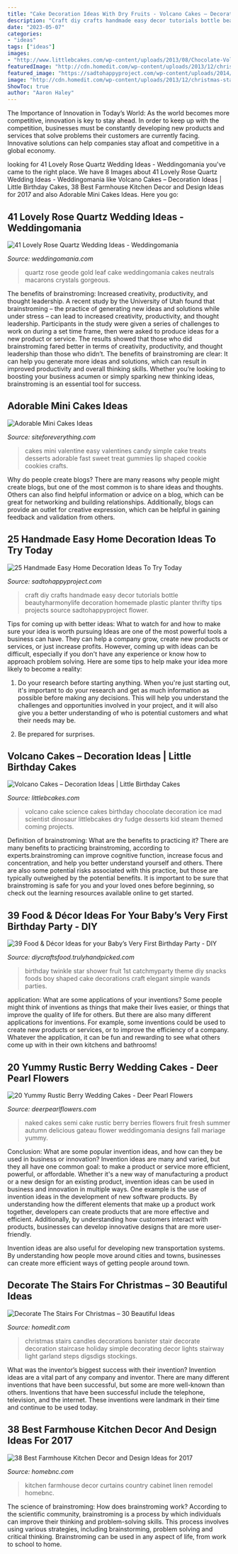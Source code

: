 ```yaml
---
title: "Cake Decoration Ideas With Dry Fruits - Volcano Cakes – Decoration Ideas"
description: "Craft diy crafts handmade easy decor tutorials bottle beautyharmonylife decoration homemade plastic planter thrifty tips projects source sadtohappyproject flower"
date: "2023-05-07"
categories:
- "ideas"
tags: ["ideas"]
images:
- "http://www.littlebcakes.com/wp-content/uploads/2013/08/Chocolate-Volcano-Cake.jpg"
featuredImage: "http://cdn.homedit.com/wp-content/uploads/2013/12/christmas-stairs-decoration-ideas-4.jpg"
featured_image: "https://sadtohappyproject.com/wp-content/uploads/2014/11/diy-home-craft-ideas-tips-handmade-craft-ideas-diy-thrifty-home-decor8.jpg"
image: "http://cdn.homedit.com/wp-content/uploads/2013/12/christmas-stairs-decoration-ideas-4.jpg"
ShowToc: true
author: "Aaron Haley"
---
```



The Importance of Innovation in Today’s World:
As the world becomes more competitive, innovation is key to stay ahead. In order to keep up with the competition, businesses must be constantly developing new products and services that solve problems their customers are currently facing. Innovative solutions can help companies stay afloat and competitive in a global economy.

	

		
looking for 41 Lovely Rose Quartz Wedding Ideas - Weddingomania you've came to the right place. We have 8 Images about 41 Lovely Rose Quartz Wedding Ideas - Weddingomania like Volcano Cakes – Decoration Ideas | Little Birthday Cakes, 38 Best Farmhouse Kitchen Decor and Design Ideas for 2017 and also Adorable Mini Cakes Ideas. Here you go:
		
    
## 41 Lovely Rose Quartz Wedding Ideas - Weddingomania

<img loading=lazy src="https://i.weddingomania.com/2015/12/a-very-catchy-geode-wedding-cake-with-rose-quartz-and-gold-leaf-is-bold-and-cool.jpg" onerror="this.onerror=null;this.src='https://tse4.mm.bing.net/th?id=OIP.MxehkR8f0hSCbgUgw54J_AHaKt&amp;pid=15.1';" alt="41 Lovely Rose Quartz Wedding Ideas - Weddingomania">

_Source: weddingomania.com_

>quartz rose geode gold leaf cake weddingomania cakes neutrals macarons crystals gorgeous. 

	

The benefits of brainstroming: Increased creativity, productivity, and thought leadership.
A recent study by the University of Utah found that brainstroming – the practice of generating new ideas and solutions while under stress – can lead to increased creativity, productivity, and thought leadership. Participants in the study were given a series of challenges to work on during a set time frame, then were asked to produce ideas for a new product or service. The results showed that those who did brainstroming fared better in terms of creativity, productivity, and thought leadership than those who didn’t.
The benefits of brainstroming are clear: It can help you generate more ideas and solutions, which can result in improved productivity and overall thinking skills. Whether you’re looking to boosting your business acumen or simply sparking new thinking ideas, brainstroming is an essential tool for success.

    
## Adorable Mini Cakes Ideas

<img loading=lazy src="http://siteforeverything.com/wp-content/uploads/2015/06/Mini-Cakes-7.jpg" onerror="this.onerror=null;this.src='https://tse1.mm.bing.net/th?id=OIP.sHK2nTru1N6KW5Y8kL3cegHaE8&amp;pid=15.1';" alt="Adorable Mini Cakes Ideas">

_Source: siteforeverything.com_

>cakes mini valentine easy valentines candy simple cake treats desserts adorable fast sweet treat gummies lip shaped cookie cookies crafts. 

	

Why do people create blogs?
There are many reasons why people might create blogs, but one of the most common is to share ideas and thoughts. Others can also find helpful information or advice on a blog, which can be great for networking and building relationships. Additionally, blogs can provide an outlet for creative expression, which can be helpful in gaining feedback and validation from others.

    
## 25 Handmade Easy Home Decoration Ideas To Try Today

<img loading=lazy src="https://sadtohappyproject.com/wp-content/uploads/2014/11/diy-home-craft-ideas-tips-handmade-craft-ideas-diy-thrifty-home-decor8.jpg" onerror="this.onerror=null;this.src='https://tse4.mm.bing.net/th?id=OIP.fRZuFDn5Vh0L9CSyw_0FpgHaFO&amp;pid=15.1';" alt="25 Handmade Easy Home Decoration Ideas To Try Today">

_Source: sadtohappyproject.com_

>craft diy crafts handmade easy decor tutorials bottle beautyharmonylife decoration homemade plastic planter thrifty tips projects source sadtohappyproject flower. 

	

Tips for coming up with better ideas: What to watch for and how to make sure your idea is worth pursuing
Ideas are one of the most powerful tools a business can have. They can help a company grow, create new products or services, or just increase profits. However, coming up with ideas can be difficult, especially if you don't have any experience or know how to approach problem solving. Here are some tips to help make your idea more likely to become a reality:
1. Do your research before starting anything. When you're just starting out, it's important to do your research and get as much information as possible before making any decisions. This will help you understand the challenges and opportunities involved in your project, and it will also give you a better understanding of who is potential customers and what their needs may be.

2. Be prepared for surprises.

    
## Volcano Cakes – Decoration Ideas | Little Birthday Cakes

<img loading=lazy src="http://www.littlebcakes.com/wp-content/uploads/2013/08/Chocolate-Volcano-Cake.jpg" onerror="this.onerror=null;this.src='https://tse4.mm.bing.net/th?id=OIP.ejOey8jrTyvYvciQCM90VgHaJ4&amp;pid=15.1';" alt="Volcano Cakes – Decoration Ideas | Little Birthday Cakes">

_Source: littlebcakes.com_

>volcano cake science cakes birthday chocolate decoration ice mad scientist dinosaur littlebcakes dry fudge desserts kid steam themed coming projects. 

	

Definition of brainstroming: What are the benefits to practicing it?
There are many benefits to practicing brainstroming, according to experts.brainstroming can improve cognitive function, increase focus and concentration, and help you better understand yourself and others. There are also some potential risks associated with this practice, but those are typically outweighed by the potential benefits. It is important to be sure that brainstroming is safe for you and your loved ones before beginning, so check out the learning resources available online to get started.

    
## 39 Food &amp; Décor Ideas For Your Baby’s Very First Birthday Party - DIY

<img loading=lazy src="http://diycraftsfood.trulyhandpicked.com/wp-content/uploads/2016/04/1st-birthday-party_h4.jpg" onerror="this.onerror=null;this.src='https://tse3.mm.bing.net/th?id=OIP.IuahjgOoprkOhWOWVrriQwHaLG&amp;pid=15.1';" alt="39 Food &amp; Décor Ideas for your Baby’s Very First Birthday Party - DIY">

_Source: diycraftsfood.trulyhandpicked.com_

>birthday twinkle star shower fruit 1st catchmyparty theme diy snacks foods boy shaped cake decorations craft elegant simple wands parties. 

	

application: What are some applications of your inventions?
Some people might think of inventions as things that make their lives easier, or things that improve the quality of life for others. But there are also many different applications for inventions. For example, some inventions could be used to create new products or services, or to improve the efficiency of a company. Whatever the application, it can be fun and rewarding to see what others come up with in their own kitchens and bathrooms!

    
## 20 Yummy Rustic Berry Wedding Cakes - Deer Pearl Flowers

<img loading=lazy src="https://www.deerpearlflowers.com/wp-content/uploads/2016/05/Delicious-fruit-and-flower-naked-cake.jpg" onerror="this.onerror=null;this.src='https://tse2.mm.bing.net/th?id=OIP.mYZSpgkDWFpEdGRZKWFt4QHaLH&amp;pid=15.1';" alt="20 Yummy Rustic Berry Wedding Cakes - Deer Pearl Flowers">

_Source: deerpearlflowers.com_

>naked cakes semi cake rustic berry berries flowers fruit fresh summer autumn delicious gateau flower weddingomania designs fall mariage yummy. 

	

Conclusion: What are some popular invention ideas, and how can they be used in business or innovation?
Invention ideas are many and varied, but they all have one common goal: to make a product or service more efficient, powerful, or affordable. Whether it's a new way of manufacturing a product or a new design for an existing product, invention ideas can be used in business and innovation in multiple ways.
One example is the use of invention ideas in the development of new software products. By understanding how the different elements that make up a product work together, developers can create products that are more effective and efficient. Additionally, by understanding how customers interact with products, businesses can develop innovative designs that are more user-friendly.

Invention ideas are also useful for developing new transportation systems. By understanding how people move around cities and towns, businesses can create more efficient ways of getting people around town.

    
## Decorate The Stairs For Christmas – 30 Beautiful Ideas

<img loading=lazy src="http://cdn.homedit.com/wp-content/uploads/2013/12/christmas-stairs-decoration-ideas-4.jpg" onerror="this.onerror=null;this.src='https://tse4.mm.bing.net/th?id=OIP.8nzv_dF9__TMXL-sPy5HLAHaKD&amp;pid=15.1';" alt="Decorate The Stairs For Christmas – 30 Beautiful Ideas">

_Source: homedit.com_

>christmas stairs candles decorations banister stair decorate decoration staircase holiday simple decorating decor lights stairway light garland steps digsdigs stockings. 

	

What was the inventor’s biggest success with their invention?
Invention ideas are a vital part of any company and inventor. There are many different inventions that have been successful, but some are more well-known than others. Inventions that have been successful include the telephone, television, and the internet. These inventions were landmark in their time and continue to be used today.

    
## 38 Best Farmhouse Kitchen Decor And Design Ideas For 2017

<img loading=lazy src="https://cdn.homebnc.com/homeimg/2016/12/10-farmhouse-kitchen-decor-design-ideas-homebnc.jpg" onerror="this.onerror=null;this.src='https://tse3.mm.bing.net/th?id=OIP.tU4_H1aU2foLlihlIXBehQHaLH&amp;pid=15.1';" alt="38 Best Farmhouse Kitchen Decor and Design Ideas for 2017">

_Source: homebnc.com_

>kitchen farmhouse decor curtains country cabinet linen remodel homebnc. 

	

The science of brainstroming: How does brainstroming work?
According to the scientific community, brainstroming is a process by which individuals can improve their thinking and problem-solving skills. This process involves using various strategies, including brainstorming, problem solving and critical thinking. Brainstroming can be used in any aspect of life, from work to school to home.


